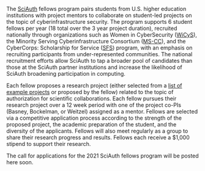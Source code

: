 The [SciAuth](https://sciauth.org/) fellows program pairs students from U.S. higher education institutions with project mentors to collaborate on student-led projects on the topic of cyberinfrastructure security. The program supports 6 student fellows per year (18 total over the 3 year project duration), recruited nationally through organizations such as Women in CyberSecurity ([WiCyS](https://www.wicys.org/)), the Minority Serving Cyberinfrastructure Consortium ([MS-CC](https://www.aamu.edu/about/administrative-offices/information-technology-services/initiatives/minority-serving-cyberinfrastructure-consortium/)), and the CyberCorps: Scholarship for Service ([SFS](https://www.sfs.opm.gov/)) program, with an emphasis on recruiting participants from under-represented communities. The national recruitment efforts allow SciAuth to tap a broader pool of candidates than those at the SciAuth partner institutions and increase the likelihood of SciAuth broadening participation in computing.

Each fellow proposes a research project (either selected from a [list of example projects](https://github.com/SciAuth/fellows/issues) or proposed by the fellow) related to the topic of authorization for scientific collaborations. Each fellow pursues their research project over a 12 week period with one of the project co-PIs (Basney, Bockelman, or Weitzel) assigned as a mentor. Fellows are selected via a competitive application process according to the strength of the proposed project, the academic preparation of the student, and the diversity of the applicants. Fellows will also meet regularly as a group to share their research progress and results. Fellows each receive a $1,000 stipend to support their research.

The call for applications for the 2021 SciAuth fellows program will be posted here soon.
